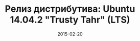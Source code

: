 ---
layout: post
title: "Релиз дистрибутива: Ubuntu 14.04.2 \"Trusty Tahr\" (LTS)"
date: 2015-02-20   
---